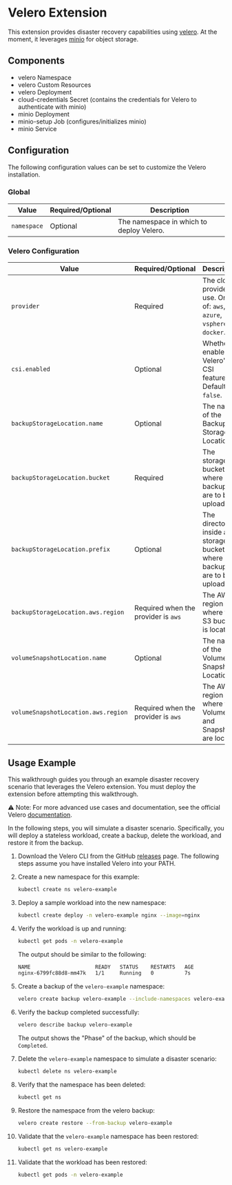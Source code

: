 # Velero Extension

This extension provides disaster recovery capabilities using [velero](https://velero.io/). At the moment, it leverages [minio](https://github.com/minio/minio) for object storage.

## Components

* velero Namespace
* velero Custom Resources
* velero Deployment
* cloud-credentials Secret (contains the credentials for Velero to authenticate with minio)
* minio Deployment
* minio-setup Job (configures/initializes minio)
* minio Service

## Configuration

The following configuration values can be set to customize the Velero installation.

### Global

| Value | Required/Optional | Description |
|-------|-------------------|-------------|
| `namespace` | Optional | The namespace in which to deploy Velero. |

### Velero Configuration

| Value | Required/Optional | Description |
|-------|-------------------|-------------|
| `provider` | Required | The cloud provider in use. One of: `aws`, `azure`, `vsphere`, `docker`. |
| `csi.enabled` | Optional | Whether to enable Velero's CSI features. Defaults to `false`. |
| `backupStorageLocation.name` | Optional | The name of the Backup Storage Location. |
| `backupStorageLocation.bucket` | Required | The storage bucket where backups are to be uploaded. |
| `backupStorageLocation.prefix` | Optional | The directory inside a storage bucket where backups are to be uploaded. |
| `backupStorageLocation.aws.region` | Required when the provider is `aws` | The AWS region where the S3 bucket is located. |
| `volumeSnapshotLocation.name` | Optional | The name of the Volume Snapshot Location. |
| `volumeSnapshotLocation.aws.region` | Required when the provider is `aws` | The AWS region where the Volumes and Snapshots are located. |

## Usage Example

This walkthrough guides you through an example disaster recovery scenario that leverages the Velero extension. You must deploy the extension before attempting this walkthrough.

⚠️ Note: For more advanced use cases and documentation, see the official Velero [documentation](https://velero.io/docs/latest/).

In the following steps, you will simulate a disaster scenario. Specifically, you will deploy a stateless workload, create a backup, delete the workload, and restore it from the backup.

1. Download the Velero CLI from the GitHub [releases](https://github.com/vmware-tanzu/velero/releases/latest) page. The following steps assume you have installed Velero into your PATH.

1. Create a new namespace for this example:

    ```bash
    kubectl create ns velero-example
    ```

1. Deploy a sample workload into the new namespace:

    ```bash
    kubectl create deploy -n velero-example nginx --image=nginx
    ```

1. Verify the workload is up and running:

    ```bash
    kubectl get pods -n velero-example
    ```

    The output should be similar to the following:

    ```bash
    NAME                     READY   STATUS    RESTARTS   AGE
    nginx-6799fc88d8-mm47k   1/1     Running   0          7s
    ```

1. Create a backup of the `velero-example` namespace:

    ```bash
    velero create backup velero-example --include-namespaces velero-example
    ```

1. Verify the backup completed successfully:

    ```bash
    velero describe backup velero-example
    ```

    The output shows the "Phase" of the backup, which should be `Completed`.

1. Delete the `velero-example` namespace to simulate a disaster scenario:

    ```bash
    kubectl delete ns velero-example
    ```

1. Verify that the namespace has been deleted:

    ```bash
    kubectl get ns
    ```

1. Restore the namespace from the velero backup:

    ```bash
    velero create restore --from-backup velero-example
    ```

1. Validate that the `velero-example` namespace has been restored:

    ```bash
    kubectl get ns velero-example
    ```

1. Validate that the workload has been restored:

    ```bash
    kubectl get pods -n velero-example
    ```
